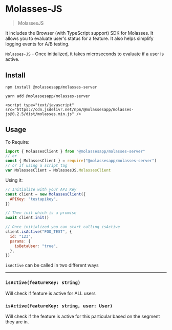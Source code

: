 # Molasses-JS

> MolassesJS

It includes the Browser (with TypeScript support) SDK for Molasses. It allows you to evaluate user's status for a feature. It also helps simplify logging events for A/B testing.

`Molasses-JS` - Once initialized, it takes microseconds to evaluate if a user is active.

## Install

`npm install @molassesapp/molasses-server`

`yarn add @molassesapp/molasses-server`

`<script type="text/javascript" src="https://cdn.jsdelivr.net/npm/@molassesapp/molasses-js@0.2.5/dist/molasses.min.js" />`

## Usage

To Require:

```js
import { MolassesClient } from "@molassesapp/molasses-server"
// or
const { MolassesClient } = require("@molassesapp/molasses-server")
// or if using a script tag
var MolassesClient = MolassesJS.MolassesClient
```

Using it:

```js
// Initialize with your API Key
const client = new MolassesClient({
  APIKey: "testapikey",
})

// Then init which is a promise
await client.init()

// Once initialized you can start calling isActive
client.isActive("FOO_TEST", {
  id: "123",
  params: {
    isBetaUser: "true",
  },
})
```

`isActive` can be called in two different ways

---

### `isActive(featureKey: string)`

Will check if feature is active for ALL users

### `isActive(featureKey: string, user: User)`

Will check if the feature is active for this particular based on the segment they are in.
